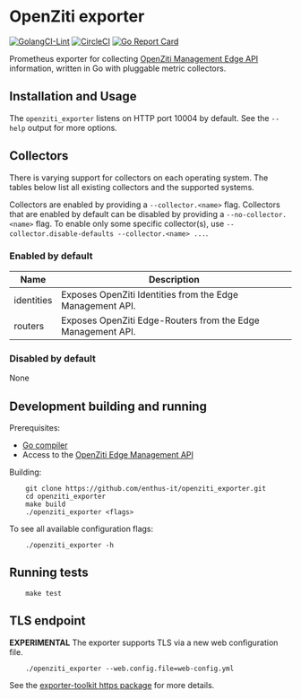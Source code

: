 # OpenZiti exporter

[![GolangCI-Lint](https://github.com/enthus-it/openzit_exporter/actions/workflows/golangci-lint.yml/badge.svg)][golangci-lint]
[![CircleCI](https://circleci.com/gh/enthus-it/openziti_exporter/tree/main.svg?style=shield)][circleci]
[![Go Report Card](https://goreportcard.com/badge/github.com/enthus-it/openziti_exporter)][goreportcard]

Prometheus exporter for collecting [OpenZiti Management Edge API](https://openziti.io/docs/reference/developer/api/) information,
written in Go with pluggable metric collectors.

## Installation and Usage

The `openziti_exporter` listens on HTTP port 10004 by default. See the `--help` output for more options.

## Collectors

There is varying support for collectors on each operating system. The tables
below list all existing collectors and the supported systems.

Collectors are enabled by providing a `--collector.<name>` flag.
Collectors that are enabled by default can be disabled by providing a `--no-collector.<name>` flag.
To enable only some specific collector(s), use `--collector.disable-defaults --collector.<name> ...`.

### Enabled by default

Name     | Description |
---------|-------------|
identities | Exposes OpenZiti Identities from the Edge Management API. |
routers | Exposes OpenZiti Edge-Routers from the Edge Management API. |

### Disabled by default

None

## Development building and running

Prerequisites:

* [Go compiler](https://golang.org/dl/)
* Access to the [OpenZiti Edge Management API](https://openziti.io/docs/reference/developer/api/)

Building:

```shell
    git clone https://github.com/enthus-it/openziti_exporter.git
    cd openziti_exporter
    make build
    ./openziti_exporter <flags>
```

To see all available configuration flags:

```shell
    ./openziti_exporter -h
```

## Running tests

```shell
    make test
```

## TLS endpoint

**EXPERIMENTAL** The exporter supports TLS via a new web configuration file.

```shell
    ./openziti_exporter --web.config.file=web-config.yml
```

See the [exporter-toolkit https package](https://github.com/prometheus/exporter-toolkit/blob/v0.1.0/https/README.md) for more details.

[golangci-lint]: https://github.com/enthus-it/openziti_exporter/actions/workflows/golangci-lint.yml
[circleci]: https://circleci.com/gh/enthus-it/openziti_exporter
[goreportcard]: https://goreportcard.com/report/github.com/enthus-it/openziti_exporter
